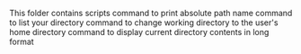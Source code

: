 This folder contains scripts
command to print absolute path name
command to list your directory
command to change working directory to the user's home directory
command to display current directory contents in long format
